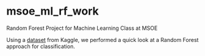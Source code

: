 # msoe_ml_rf_work
Random Forest Project for Machine Learning Class at MSOE

Using a [dataset](https://www.kaggle.com/datasets/cdc/behavioral-risk-factor-surveillance-system) from Kaggle, we performed a quick look at a Random Forest approach for classification.
